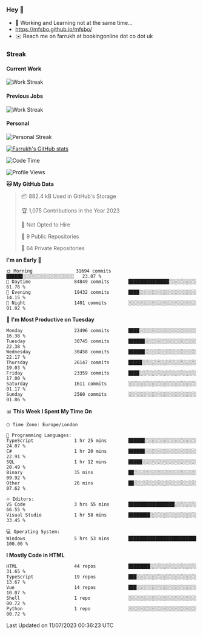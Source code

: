 ### Hey 👋

- 🏃 Working and Learning not at the same time...
- https://mfsbo.github.io/mfsbo/
- ✉️ Reach me on farrukh at bookingonline dot co dot uk

### Streak
#### Current Work
![Work Streak](https://streak-stats.demolab.com/?user=mfsbo)
#### Previous Jobs
![Work Streak](https://streak-stats.demolab.com/?user=farrukhcw)
#### Personal
![Personal Streak](https://streak-stats.demolab.com/?user=farrukhsubhani)

[![Farrukh's GitHub stats](https://github-readme-stats.vercel.app/api?username=mfsbo&hide=stars&count_private=true)](https://github.com/mfsbo/)

<!--START_SECTION:waka-->
![Code Time](http://img.shields.io/badge/Code%20Time-354%20hrs%2049%20mins-blue)

![Profile Views](http://img.shields.io/badge/Profile%20Views-11-blue)

**🐱 My GitHub Data** 

> 📦 882.4 kB Used in GitHub's Storage 
 > 
> 🏆 1,075 Contributions in the Year 2023
 > 
> 🚫 Not Opted to Hire
 > 
> 📜 9 Public Repositories 
 > 
> 🔑 64 Private Repositories 
 > 
**I'm an Early 🐤** 

```text
🌞 Morning                31694 commits       ██████░░░░░░░░░░░░░░░░░░░   23.07 % 
🌆 Daytime                84849 commits       ███████████████░░░░░░░░░░   61.76 % 
🌃 Evening                19432 commits       ████░░░░░░░░░░░░░░░░░░░░░   14.15 % 
🌙 Night                  1401 commits        ░░░░░░░░░░░░░░░░░░░░░░░░░   01.02 % 
```
📅 **I'm Most Productive on Tuesday** 

```text
Monday                   22496 commits       ████░░░░░░░░░░░░░░░░░░░░░   16.38 % 
Tuesday                  30745 commits       ██████░░░░░░░░░░░░░░░░░░░   22.38 % 
Wednesday                30458 commits       ██████░░░░░░░░░░░░░░░░░░░   22.17 % 
Thursday                 26147 commits       █████░░░░░░░░░░░░░░░░░░░░   19.03 % 
Friday                   23359 commits       ████░░░░░░░░░░░░░░░░░░░░░   17.00 % 
Saturday                 1611 commits        ░░░░░░░░░░░░░░░░░░░░░░░░░   01.17 % 
Sunday                   2560 commits        ░░░░░░░░░░░░░░░░░░░░░░░░░   01.86 % 
```


📊 **This Week I Spent My Time On** 

```text
🕑︎ Time Zone: Europe/London

💬 Programming Languages: 
TypeScript               1 hr 25 mins        ██████░░░░░░░░░░░░░░░░░░░   24.07 % 
C#                       1 hr 20 mins        ██████░░░░░░░░░░░░░░░░░░░   22.91 % 
SQL                      1 hr 12 mins        █████░░░░░░░░░░░░░░░░░░░░   20.49 % 
Binary                   35 mins             ██░░░░░░░░░░░░░░░░░░░░░░░   09.92 % 
Other                    26 mins             ██░░░░░░░░░░░░░░░░░░░░░░░   07.62 % 

🔥 Editors: 
VS Code                  3 hrs 55 mins       █████████████████░░░░░░░░   66.55 % 
Visual Studio            1 hr 58 mins        ████████░░░░░░░░░░░░░░░░░   33.45 % 

💻 Operating System: 
Windows                  5 hrs 53 mins       █████████████████████████   100.00 % 
```

**I Mostly Code in HTML** 

```text
HTML                     44 repos            ████████░░░░░░░░░░░░░░░░░   31.65 % 
TypeScript               19 repos            ███░░░░░░░░░░░░░░░░░░░░░░   13.67 % 
Vue                      14 repos            ███░░░░░░░░░░░░░░░░░░░░░░   10.07 % 
Shell                    1 repo              ░░░░░░░░░░░░░░░░░░░░░░░░░   00.72 % 
Python                   1 repo              ░░░░░░░░░░░░░░░░░░░░░░░░░   00.72 % 
```




 Last Updated on 11/07/2023 00:36:23 UTC
<!--END_SECTION:waka-->
<!--
**mfsbo/mfsbo** is a ✨ _special_ ✨ repository because its `README.md` (this file) appears on your GitHub profile.

Here are some ideas to get you started:

- 🔭 I’m currently working on ...
- 🌱 I’m currently learning ...
- 👯 I’m looking to collaborate on ...
- 🤔 I’m looking for help with ...
- 💬 Ask me about ...
- 📫 How to reach me: ...
- 😄 Pronouns: ...
- ⚡ Fun fact: ...
-->
